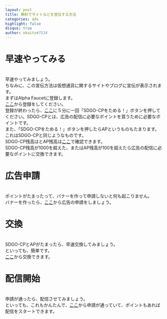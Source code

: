 ```yaml
---
layout: post
title: 無料でサイトなどを宣伝する方法
categories: ads
highlight: false
disqus: true
author: okaits#7534
---
```

 <!-- EthereumAds -->
   <div id="EthereumAds-linuxcodevblog"></div>
   <script src="https://ethereumads.com/adviewer.js">
   </script>
   <script>
       EthereumAds.initAdSlot({
           acceptedCurrencies: ["ALL"], // option ALL for all whitelisted tokens, ETH for Ethereum, DAI for DAI Stablecoin
           //validatorEndpoint:"", // optional custom validator
           mediaType: "image_320x50",
           fallback: "default", // default, none, custom url
           slot: "linuxcodevblog",
           address: "0xd404f198c4f580727eb11cd69b581d5f10c7efd9",
           platform: "",
           affiliate: "",
           keywords:"", //comma separatedy
           adult: false,
           version: "1.00"
       });
       /*
        for responsive ads add and adjust this according to your needs:
        responsive: [
            { mediaType: "image_728x90", minWidth: 728 },
            { mediaType: "image_300x600" }
        ],
       */
   </script>
   <!-- /EthereumAds --> 
<h1>早速やってみる</h1>
<br>
早速やってみましょう。<br>
ちなみに、この宣伝方法は仮想通貨に関するサイトやブログに宣伝が表示されます。<br>
まずはAlpha Faucetに登録します。<br>
<a href="https://alpha.information-portal.net/index.php?a=1951">ここ</a>から登録をしてください。<br>
登録が終わったら、<a href="https://alpha.information-portal.net/coin.php?coin=sandego">ここ</a>に５分に一回「SDGO-CPをためる！」ボタンを押してください。SDGO-CPとは、広告の配信に必要なポイントを貰うために必要なポイントです。<br>
また、「SDGO-CPをためる！」ボタンを押したらAPというものもたまります。これはSDGO-CPと同じようなものです。<br>
SDGO-CP残高はとAP残高は<a href="https://alpha.information-portal.net/account.php">ここ</a>で確認できます。<br>
SDGO-CP残高が1000を超えた、またはAP残高が100を超えたら広告の配信に必要なポイントに交換できます。<br>
<h1>広告申請</h1>
<br>
ポイントがたまったって、バナーを作って申請しないと何も起こりません。<br>
バナーを作ったら、<a href="https://adservice.information-portal.net/configadv.php">ここ</a>から広告の申請をしましょう。<br>
<h1>交換</h1>
<br>
SDGO-CPとAPがたまったら、早速交換してみましょう。<br>
といっても、簡単です。<br>
<a href="https://adservice.information-portal.net/change_point-adp.php">ここ</a>から交換できます。<br>
<h1>配信開始</h1>
<br>
申請が通ったら、配信させてみましょう。<br>
といっても、これもかんたんで、<a href="https://adservice.information-portal.net/configadv.php">ここ</a>から申請が通っていて、ポイントもあれば配信をスタートできます。<br>
